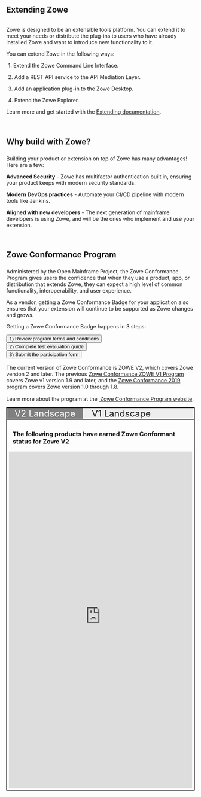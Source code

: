 ---
---

<!-- SPDX-License-Identifier: CC-BY-4.0 -->
<!-- Copyright Contributors to the Zowe project. -->

<section class="whitebackground" style="float: none;">
  <h1 id="download" style="margin-bottom: 2rem">Extending Zowe</h1>

  <p>
  Zowe is designed to be an extensible tools platform. You can extend it to meet your needs or distribute the plug-ins to users who have already installed Zowe and want to introduce new functionality to it.</p>

  <p>You can extend Zowe in the following ways:</p>
  <div style="margin-left: 1%">
  <p style="margin-bottom: 0rem">1. Extend the Zowe Command Line Interface.</p>
  <p style="margin-bottom: 0rem">2. Add a REST API service to the API Mediation Layer.</p>
  <p style="margin-bottom: 0rem">3. Add an application plug-in to the Zowe Desktop.</p>
  <p>4. Extend the Zowe Explorer.</p>
  </div>
  <p>Learn more and get started with the <a href="{{ site.zowe_extend_doc_url }}">Extending documentation</a>.</p>

  <div style="padding-top: 3%">
    <h2 style="margin-bottom: 1.5rem">Why build with Zowe?</h2>
      <p>Building your product or extension on top of Zowe has many advantages! Here are a few:</p>
      <div>
        <p><strong>Advanced Security</strong> - Zowe has multifactor authentication built in, ensuring your product keeps with modern security standards.</p>
        <p><strong>Modern DevOps practices</strong> - Automate your CI/CD pipeline with modern tools like Jenkins.</p>
        <p><strong>Aligned with new developers</strong> - The next generation of mainframe developers is using Zowe, and will be the ones who implement and use your extension.</p>
      </div>
  </div>

  <section style="padding-top: 3%;">
    <h2 style="margin-bottom: 1.5rem;">Zowe Conformance Program</h2>
        <p>Administered by the Open Mainframe Project, the Zowe Conformance Program gives users the confidence that when they use a product, app, or distribution that extends Zowe, they can expect a high level of common functionality, interoperability, and user experience.</p>
        <p>As a vendor, getting a Zowe Conformance Badge for your application also ensures that your extension will continue to be supported as Zowe changes and grows.</p>
        <p>Getting a Zowe Conformance Badge happens in 3 steps:</p>
        <div style="color: black !important;"> 
          <div class="row">
            <div class="col-md text-center">
              <a class="col-md-3" href="{{ site.conformance_step1_url }}"><button type="button" class="btn btn-primary btn-lg btn-block" style="white-space: break-spaces">1) Review program terms and conditions</button></a>
            </div>
            <div class="col-md text-center">
              <a class="col-md-3" href="{{ site.conformance_step2_url }}"><button type="button" class="btn btn-primary btn-lg btn-block" style="white-space: break-spaces">2) Complete test evaluation guide</button></a>
            </div>
            <div class="col-md text-center">
              <a class="col-md-3" href="{{ site.conformance_step3_url }}"><button type="button" class="btn btn-primary btn-lg btn-block" style="white-space: break-spaces">3) Submit the participation form</button></a>
            </div>
         </div>
       </div>
    <p style="margin-top: 1rem;">The current version of Zowe Conformance is ZOWE V2, which covers Zowe version 2 and later. The previous <a href="https://www.openmainframeproject.org/all-projects/zowe/conformance/v1">Zowe Conformance ZOWE V1 Program</a> covers Zowe v1 version 1.9 and later, and the <a href="https://www.openmainframeproject.org/all-projects/zowe/conformance/2019-2">Zowe Conformance 2019</a> program covers Zowe version 1.0 through 1.8.</p>
    <p style="margin-top: 1rem;">Learn more about the program at the <a href="{{ site.conformance_page_url }}">&nbsp;Zowe Conformance Program website</a>.</p>

  <script>
    function toggleLandscape(idToShow, idToHide) {
      document.getElementById(idToShow+'-full').classList.add('active');
      document.getElementById(idToHide+'-full').classList.remove('active');

      document.getElementById(idToShow+'-tab').classList.add('active');
      document.getElementById(idToHide+'-tab').classList.remove('active');
    }  
  </script>

  <style>
    .landscape-tab {
      padding-left: 20px;
      padding-right: 20px;
      font-size: 24px;
    }

    .landscape-tab.active {
      background-color: gray;
      color: white;
    }

    .landscape-tab:hover {
      background-color: #ccc;
    }

    .landscape-tab.active:hover {
      background-color: #ccc;
      color: black;
    }

    .landscape-content {
       padding: 5px;
       display: none;
    }

    .landscape-content h3 {
      text-align: left; 
      padding-left: 10px;
    }

    .landscape-content iframe {
      width: 1px; 
      min-width: 100%; 
      height: 900px;
    }

    .landscape-content.active {
      display: block;
    }

    .landscape-heading {
      border-bottom: 2px black solid; 
      background-color: #eee;
    }

    .landscape-overall {
      border: 2px black solid;
    }
  </style>

  <div class="landscape-overall">
    <div class="landscape-heading" >
      <span class="landscape-tab active" id="landscape-v2-tab" onclick="toggleLandscape('landscape-v2', 'landscape-v1')">V2 Landscape</span>
      <span class="landscape-tab" id="landscape-v1-tab" onclick="toggleLandscape('landscape-v1', 'landscape-v2')">V1 Landscape</span>
    </div>
    <div class="landscape-content active" id="landscape-v2-full">
      <div>
      <h3>The following products have earned Zowe Conformant status for Zowe V2</h3>
      <iframe frameBorder="0" id="landscape-v2" src="https://landscape.openmainframeproject.org/pages/zowe-conformant"></iframe>
      </div>
    </div>
    <div class="landscape-content" id="landscape-v1-full">
      <div>
        <h3>The following products have earned Zowe Conformant status for Zowe V1</h3>
        <iframe frameBorder="0" id="landscape-v1" src="https://landscape.openmainframeproject.org/pages/zowe-conformant-v1"></iframe>
      </div>
    </div>
  </div>

</section>
</section>
